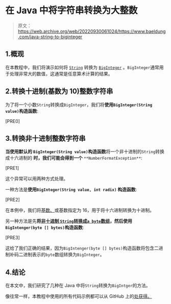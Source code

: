 # 在 Java 中将字符串转换为大整数

> 原文：<https://web.archive.org/web/20220930061024/https://www.baeldung.com/java-string-to-biginteger>

## 1.概观

在本教程中，我们将演示如何将 [`String`](/web/20220626112053/https://www.baeldung.com/java-string) 转换为 [`BigInteger`](/web/20220626112053/https://www.baeldung.com/java-bigdecimal-biginteger) 。`BigInteger`通常用于处理非常大的数值，这通常是任意算术计算的结果。

## 2.转换十进制(基数为 10)整数字符串

为了将一个小数`String`转换成`BigInteger`，我们将**使用`BigInteger(String value)`构造函数**:

[PRE0]

## 3.转换非十进制整数字符串

**当使用默认的 `BigInteger(String value)`构造函数**将一个非十进制的`String`转换成十六进制的 **时，我们可能会得到一个** `**NumberFormatException**`:

[PRE1]

这个异常可以用两种方式处理。

一种方法是**使用`BigInteger(String value, int radix)` 构造函数**:

[PRE2]

在本例中，我们将[基数、](https://web.archive.org/web/20220626112053/https://en.wikipedia.org/wiki/Radix)或基数指定为 16，用于将十六进制转换为十进制。

另一种方法是先**将[非十进制 `String`转换成`a byte`数组](/web/20220626112053/https://www.baeldung.com/java-byte-arrays-hex-strings)，然后使用`BigIntenger(byte [] bytes)`构造函数**:

[PRE3]

这给了我们正确的结果，因为`BigIntenger(byte [] bytes)`构造函数将包含二进制补码二进制表示的`byte`数组转换为`BigInteger`。

## 4.结论

在本文中，我们研究了几种在 Java 中将`String`转换为`BigIntger`的方法。

像往常一样，本教程中使用的所有代码示例都可以从 GitHub 上的[处获得。](https://web.archive.org/web/20220626112053/https://github.com/eugenp/tutorials/tree/master/core-java-modules/core-java-string-conversions-2)